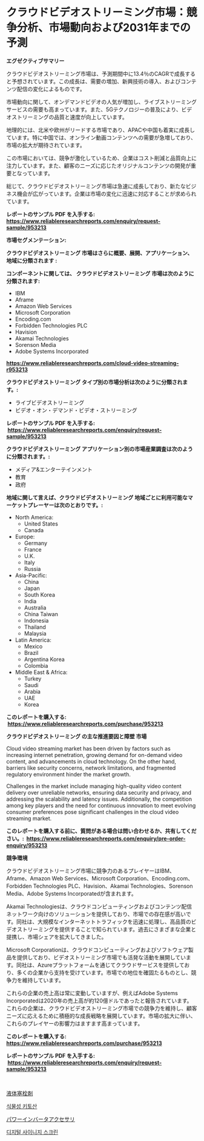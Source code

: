 <p><h1>クラウドビデオストリーミング市場：競争分析、市場動向および2031年までの予測</h1></p><p><strong>エグゼクティブサマリー</strong></p>
<p><p>クラウドビデオストリーミング市場は、予測期間中に13.4％のCAGRで成長すると予想されています。この成長は、需要の増加、新興技術の導入、およびコンテンツ配信の変化によるものです。</p><p>市場動向に関して、オンデマンドビデオの人気が増加し、ライブストリーミングサービスの需要も高まっています。また、5Gテクノロジーの普及により、ビデオストリーミングの品質と速度が向上しています。</p><p>地理的には、北米や欧州がリードする市場であり、APACや中国も着実に成長しています。特に中国では、オンライン動画コンテンツへの需要が急増しており、市場の拡大が期待されています。</p><p>この市場においては、競争が激化しているため、企業はコスト削減と品質向上に注力しています。また、顧客のニーズに応じたオリジナルコンテンツの開発が重要となっています。</p><p>総じて、クラウドビデオストリーミング市場は急速に成長しており、新たなビジネス機会が広がっています。企業は市場の変化に迅速に対応することが求められています。</p></p>
<p><strong>レポートのサンプル PDF を入手する: <a href="https://www.reliableresearchreports.com/enquiry/request-sample/953213">https://www.reliableresearchreports.com/enquiry/request-sample/953213</a></strong></p>
<p><strong>市場セグメンテーション:</strong></p>
<p><strong> クラウドビデオストリーミング 市場はさらに概要、展開、アプリケーション、地域に分類されます :</strong></p>
<p><strong>コンポーネントに関しては、 クラウドビデオストリーミング 市場は次のように分類されます: &nbsp;</strong></p>
<p><ul><li>IBM</li><li>Aframe</li><li>Amazon Web Services</li><li>Microsoft Corporation</li><li>Encoding.com</li><li>Forbidden Technologies PLC</li><li>Havision</li><li>Akamai Technologies</li><li>Sorenson Media</li><li>Adobe Systems Incorporated</li></ul></p>
<p><strong><a href="https://www.reliableresearchreports.com/cloud-video-streaming-r953213">https://www.reliableresearchreports.com/cloud-video-streaming-r953213</a></strong></p>
<p><strong> クラウドビデオストリーミング タイプ別の市場分析は次のように分類されます。:</strong></p>
<p><ul><li>ライブビデオストリーミング</li><li>ビデオ・オン・デマンド・ビデオ・ストリーミング</li></ul></p>
<p><strong>レポートのサンプル PDF を入手する: &nbsp;<a href="https://www.reliableresearchreports.com/enquiry/request-sample/953213">https://www.reliableresearchreports.com/enquiry/request-sample/953213</a></strong></p>
<p><strong> クラウドビデオストリーミング アプリケーション別の市場産業調査は次のように分類されます。:</strong></p>
<p><ul><li>メディア&エンターテインメント</li><li>教育</li><li>政府</li></ul></p>
<p><strong>地域に関して言えば、クラウドビデオストリーミング 地域ごとに利用可能なマーケットプレーヤーは次のとおりです。:</strong></p>
<p><ul>
    <li>
        North America:
        <ul>
            <li>United States</li>
            <li>Canada</li>
        </ul>
    </li>
    <li>
        Europe:
        <ul>
            <li>Germany</li>
            <li>France</li>
            <li>U.K.</li>
            <li>Italy</li>
            <li>Russia</li>
        </ul>
    </li>
    <li>
        Asia-Pacific:
        <ul>
            <li>China</li>
            <li>Japan</li>
            <li>South Korea</li>
            <li>India</li>
            <li>Australia</li>
            <li>China Taiwan</li>
            <li>Indonesia</li>
            <li>Thailand</li>
            <li>Malaysia</li>
        </ul>
    </li>
    <li>
        Latin America:
        <ul>
            <li>Mexico</li>
            <li>Brazil</li>
            <li>Argentina Korea</li>
            <li>Colombia</li>
        </ul>
    </li>
    <li>
        Middle East & Africa:
        <ul>
            <li>Turkey</li>
            <li>Saudi</li>
            <li>Arabia</li>
            <li>UAE</li>
            <li>Korea</li>
        </ul>
    </li>
    </ul></p>
<p><strong>このレポートを購入する: &nbsp;<a href="https://www.reliableresearchreports.com/purchase/953213">https://www.reliableresearchreports.com/purchase/953213</a></strong></p>
<p><strong>クラウドビデオストリーミング の主な推進要因と障壁 市場</strong></p>
<p><p>Cloud video streaming market has been driven by factors such as increasing internet penetration, growing demand for on-demand video content, and advancements in cloud technology. On the other hand, barriers like security concerns, network limitations, and fragmented regulatory environment hinder the market growth. </p><p>Challenges in the market include managing high-quality video content delivery over unreliable networks, ensuring data security and privacy, and addressing the scalability and latency issues. Additionally, the competition among key players and the need for continuous innovation to meet evolving consumer preferences pose significant challenges in the cloud video streaming market.</p></p>
<p><strong>このレポートを購入する前に、質問がある場合は問い合わせるか、共有してください。:&nbsp; <a href="https://www.reliableresearchreports.com/enquiry/pre-order-enquiry/953213">https://www.reliableresearchreports.com/enquiry/pre-order-enquiry/953213</a></strong></p>
<p><strong>競争環境</strong></p>
<p><p>クラウドビデオストリーミング市場に競争力のあるプレイヤーはIBM、Aframe、Amazon Web Services、Microsoft Corporation、Encoding.com、Forbidden Technologies PLC、Havision、Akamai Technologies、Sorenson Media、Adobe Systems Incorporatedが含まれます。</p><p>Akamai Technologiesは、クラウドコンピューティングおよびコンテンツ配信ネットワーク向けのソリューションを提供しており、市場での存在感が高いです。同社は、大規模なインターネットトラフィックを迅速に処理し、高品質のビデオストリーミングを提供することで知られています。過去にさまざまな企業と提携し、市場シェアを拡大してきました。</p><p>Microsoft Corporationは、クラウドコンピューティングおよびソフトウェア製品を提供しており、ビデオストリーミング市場でも活発な活動を展開しています。同社は、Azureプラットフォームを通じてクラウドサービスを提供しており、多くの企業から支持を受けています。市場での地位を確固たるものとし、競争力を維持しています。</p><p>これらの企業の売上高は常に変動していますが、例えばAdobe Systems Incorporatedは2020年の売上高が約120億ドルであったと報告されています。これらの企業は、クラウドビデオストリーミング市場での競争力を維持し、顧客ニーズに応えるために積極的な成長戦略を展開しています。市場の拡大に伴い、これらのプレイヤーの影響力はますます高まっています。</p></p>
<p><strong>このレポートを購入する: &nbsp; <a href="https://www.reliableresearchreports.com/purchase/953213">https://www.reliableresearchreports.com/purchase/953213</a></strong></p>
<p><strong>レポートのサンプル PDF を入手する: &nbsp;<a href="https://www.reliableresearchreports.com/enquiry/request-sample/953213">https://www.reliableresearchreports.com/enquiry/request-sample/953213</a></strong><strong></strong></p>
<p>&nbsp;</p>
<p><p><a href="https://medium.com/@nicosmitham2023/%E6%B6%B2%E4%BD%93%E5%A1%9E%E6%A0%93%E5%89%A4%E5%B8%82%E5%A0%B4%E3%81%AF-%E5%B8%82%E5%A0%B4%E3%82%B7%E3%82%A7%E3%82%A2-%E3%82%B5%E3%82%A4%E3%82%BA-2031%E5%B9%B4%E3%81%BE%E3%81%A7%E3%81%AE%E4%BA%88%E6%B8%AC%E3%81%AB%E7%84%A6%E7%82%B9%E3%82%92%E5%BD%93%E3%81%A6%E3%81%A6%E3%81%84%E3%81%BE%E3%81%99-4c913a8035d1">液体塞栓剤</a></p><p><a href="https://medium.com/@tammyholmes1955/%EC%95%BC%EC%B1%84-%ED%82%A4%ED%86%A0%EC%82%B0-%EC%8B%9C%EC%9E%A5-%EC%8B%9C%EC%9E%A5-cagr-%EC%8B%9C%EC%9E%A5-%ED%8A%B8%EB%A0%8C%EB%93%9C-%EB%B0%8F-%EC%84%B1%EC%9E%A5-%EC%A0%84%EB%9E%B5%EC%97%90-%EB%8C%80%ED%95%9C-%ED%86%B5%EC%B0%B0%EB%A0%A5-1490b560cb53">식물성 키토산</a></p><p><a href="https://medium.com/@brayanborer2023/2024%E5%B9%B4%E3%81%8B%E3%82%892031%E5%B9%B4%E3%81%BE%E3%81%A7%E3%81%AE%E6%9C%9F%E9%96%93%E3%81%AE%E3%83%91%E3%83%AF%E3%83%BC%E3%82%A4%E3%83%B3%E3%83%90%E3%83%BC%E3%82%BF%E3%83%BC%E3%82%A2%E3%82%AF%E3%82%BB%E3%82%B5%E3%83%AA%E3%83%BC%E5%B8%82%E5%A0%B4%E5%88%86%E6%9E%90%E3%81%A8%E3%82%B5%E3%82%A4%E3%82%BA%E4%BA%88%E6%B8%AC-5411e758688e">パワーインバータアクセサリ</a></p><p><a href="https://medium.com/@munchkin678568/%EB%94%94%EC%A7%80%ED%84%B8-%EC%82%AC%EC%9D%B4%EB%8B%88%EC%A7%80-%EC%8A%A4%ED%81%AC%EB%A6%B0-%EC%8B%9C%EC%9E%A5%EC%9D%80-%EC%8B%9C%EC%9E%A5-%EC%A0%90%EC%9C%A0%EC%9C%A8-%EC%8B%9C%EC%9E%A5-%ED%8A%B8%EB%A0%8C%EB%93%9C-%EB%B0%8F-%EC%8B%9C%EC%9E%A5-%EC%84%B1%EC%9E%A5%EC%97%90-%EB%8C%80%ED%95%9C-%EC%A0%95%EB%B3%B4%EB%A5%BC-%EC%A0%9C%EA%B3%B5%ED%95%A9%EB%8B%88%EB%8B%A4-dd445088f1f1">디지털 사이니지 스크린</a></p></p>